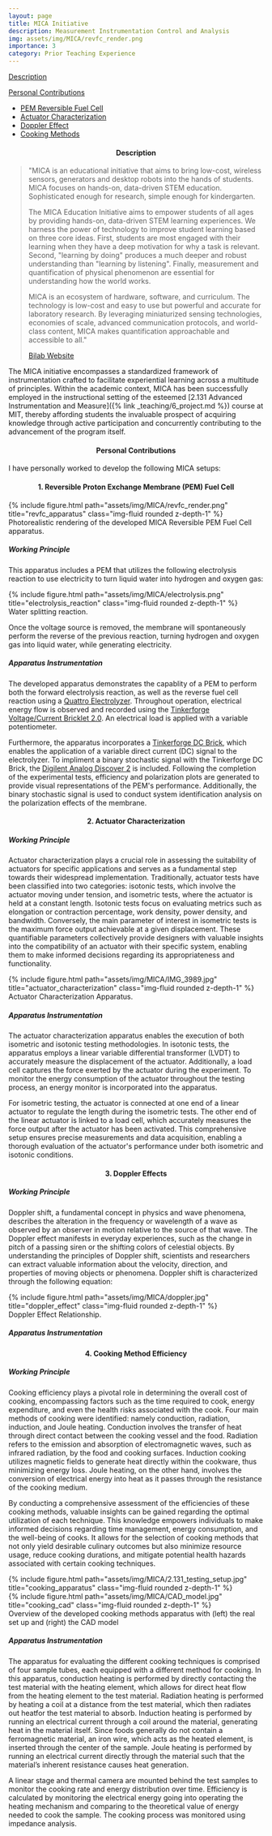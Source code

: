 ```yaml
---
layout: page
title: MICA Initiative
description: Measurement Instrumentation Control and Analysis
img: assets/img/MICA/revfc_render.png
importance: 3
category: Prior Teaching Experience
---
```


[Description](#descript_mica)

[Personal Contributions](#percont_2131)
* [PEM Reversible Fuel Cell](#mica_PEM)
* [Actuator Characterization](#mica_actuator)
* [Doppler Effect](#mica_doppler)
* [Cooking Methods](#mica_cooking)

<h4 id="descript_mica" style="text-align: center;"> Description</h4>

> "MICA is an educational initiative that aims to bring low-cost, wireless sensors, generators and desktop robots into the hands of students. MICA focuses on hands-on, data-driven STEM education. Sophisticated enough for research, simple enough for kindergarten. 
> 
> The MICA Education Initiative aims to empower students of all ages by providing hands-on, data-driven STEM learning experiences. We harness the power of technology to improve student learning based on three core ideas. First, students are most engaged with their learning when they have a deep motivation for why a task is relevant. Second, "learning by doing" produces a much deeper and robust understanding than "learning by listening". Finally, measurement and quantification of physical phenomenon are essential for understanding how the world works.
>
>MICA is an ecosystem of hardware, software, and curriculum. The technology is low-cost and easy to use but powerful and accurate for laboratory research. By leveraging miniaturized sensing technologies, economies of scale, advanced communication protocols, and world-class content, MICA makes quantification approachable and accessible to all." 
>
>[Bilab Website](https://bioinstrumentation.mit.edu/mica.html)

The MICA initiative encompasses a standardized framework of instrumentation crafted to facilitate experiential learning across a multitude of principles. Within the academic context, MICA has been successfully employed in the instructional setting of the esteemed [2.131 Advanced Instrumentation and Measure]({% link _teaching/6_project.md %}) course at MIT, thereby affording students the invaluable prospect of acquiring knowledge through active participation and concurrently contributing to the advancement of the program itself.

<h4 id="percont_2131" style="text-align: center;"> Personal Contributions</h4>

I have personally worked to develop the following MICA setups:

<h4 id="mica_PEM" style="text-align: center;">1. Reversible Proton Exchange Membrane (PEM) Fuel Cell</h4>

<div class="d-flex justify-content-center">
    <div class="col-sm-4 mt-3 mt-md-0">
        {% include figure.html path="assets/img/MICA/revfc_render.png" title="revfc_apparatus" class="img-fluid rounded z-depth-1" %}
    </div>
</div>
<div class="caption">
    Photorealistic rendering of the developed MICA Reversible PEM Fuel Cell apparatus.
</div>

##### Working Principle

This apparatus includes a PEM that utilizes the following electrolysis reaction to use electricity to turn liquid water into hydrogen and oxygen gas:

<div class="d-flex justify-content-center">
    <div class="col-sm-4 mt-3 mt-md-0">
        {% include figure.html path="assets/img/MICA/electrolysis.png" title="electrolysis_reaction" class="img-fluid rounded z-depth-1" %}
    </div>
</div>
<div class="caption">
    Water splitting reaction.
</div>

Once the voltage source is removed, the membrane will spontaneously perform the reverse of the previous reaction, turning hydrogen and oxygen gas into liquid water, while generating electricity. 

##### Apparatus Instrumentation

The developed apparatus demonstrates the capablity of a PEM to perform both the forward electrolysis reaction, as well as the reverse fuel cell reaction using a [Quattro Electrolyzer](https://www.google.com/search?client=safari&rls=en&q=fuel+cell+store+quattro+electrolyzer&ie=UTF-8&oe=UTF-8). Throughout operation, electrical energy flow is observed and recorded using the [Tinkerforge Voltage/Current Bricklet 2.0](https://www.google.com/search?client=safari&rls=en&q=tinkerforge+voltage+current+2.0&ie=UTF-8&oe=UTF-8). An electrical load is applied with a variable potentiometer. 

Furthermore, the apparatus incorporates a [Tinkerforge DC Brick](https://www.tinkerforge.com/en/doc/Hardware/Bricks/DC_Brick.html), which enables the application of a variable direct current (DC) signal to the electrolyzer. To impliment a binary stochastic signal with the Tinkerforge DC Brick, the [Digilent Analog Discover 2](https://www.googleadservices.com/pagead/aclk?sa=L&ai=DChcSEwjH5aXF75X_AhVb9OMHHWYoDtsYABARGgJ5bQ&ae=2&ohost=www.google.com&cid=CAESbOD2vrzUaQhsF1LI97cH3NzLZ00TRgDf413_UGx2yuKOYqv2oOC2RxBV62hCKHWS2-wjjPG582V6Kj-GMPOhGqBKx9OMbVw2NPa8ahJk9YkCdoO6Yq0MoCWDDh8Kv6UDTCLTpymtQ9tmXgrYpw&sig=AOD64_3yuIZFT9PVdJKlqDgUBjBc8W9N-w&q&adurl&ved=2ahUKEwjn9JbF75X_AhWJKlkFHbfVCxEQ0Qx6BAgHEAM&nis=2&dct=1) is included. Following the completion of the experimental tests, efficiency and polarization plots are generated to provide visual representations of the PEM's performance. Additionally, the binary stochastic signal is used to conduct system identification analysis on the polarization effects of the membrane. 

<h4 id="mica_actuator" style="text-align: center;">2. Actuator Characterization</h4>

##### Working Principle
Actuator characterization plays a crucial role in assessing the suitability of actuators for specific applications and serves as a fundamental step towards their widespread implementation. Traditionally, actuator tests have been classified into two categories: isotonic tests, which involve the actuator moving under tension, and isometric tests, where the actuator is held at a constant length. Isotonic tests focus on evaluating metrics such as elongation or contraction percentage, work density, power density, and bandwidth. Conversely, the main parameter of interest in isometric tests is the maximum force output achievable at a given displacement. These quantifiable parameters collectively provide designers with valuable insights into the compatibility of an actuator with their specific system, enabling them to make informed decisions regarding its appropriateness and functionality.

<div class="d-flex justify-content-center">
    <div class="col-sm-4 mt-3 mt-md-0">
        {% include figure.html path="assets/img/MICA/IMG_3989.jpg" title="actuator_characterization" class="img-fluid rounded z-depth-1" %}
    </div>
</div>
<div class="caption">
    Actuator Characterization Apparatus.
</div>

##### Apparatus Instrumentation

The actuator characterization apparatus enables the execution of both isometric and isotonic testing methodologies. In isotonic tests, the apparatus employs a linear variable differential transformer (LVDT) to accurately measure the displacement of the actuator. Additionally, a load cell captures the force exerted by the actuator during the experiment. To monitor the energy consumption of the actuator throughout the testing process, an energy monitor is incorporated into the apparatus.

For isometric testing, the actuator is connected at one end of a linear actuator to regulate the length during the isometric tests. The other end of the linear actuator is linked to a load cell, which accurately measures the force output after the actuator has been activated. This comprehensive setup ensures precise measurements and data acquisition, enabling a thorough evaluation of the actuator's performance under both isometric and isotonic conditions.

<h4 id="mica_doppler" style="text-align: center;">3. Doppler Effects</h4>

##### Working Principle
Doppler shift, a fundamental concept in physics and wave phenomena, describes the alteration in the frequency or wavelength of a wave as observed by an observer in motion relative to the source of that wave. The Doppler effect manifests in everyday experiences, such as the change in pitch of a passing siren or the shifting colors of celestial objects. By understanding the principles of Doppler shift, scientists and researchers can extract valuable information about the velocity, direction, and properties of moving objects or phenomena. Doppler shift is characterized through the following equation: 

<div class="d-flex justify-content-center">
    <div class="col-sm-4 mt-3 mt-md-0">
        {% include figure.html path="assets/img/MICA/doppler.jpg" title="doppler_effect" class="img-fluid rounded z-depth-1" %}
    </div>
</div>
<div class="caption">
    Doppler Effect Relationship.
</div>


##### Apparatus Instrumentation

<h4 id="mica_cooking" style="text-align: center;">4. Cooking Method Efficiency</h4>

##### Working Principle

Cooking efficiency plays a pivotal role in determining the overall cost of cooking, encompassing factors such as the time required to cook, energy expenditure, and even the health risks associated with the cook. Four main methods of cooking were identified: namely conduction, radiation, induction, and Joule heating. Conduction involves the transfer of heat through direct contact between the cooking vessel and the food. Radiation refers to the emission and absorption of electromagnetic waves, such as infrared radiation, by the food and cooking surfaces. Induction cooking utilizes magnetic fields to generate heat directly within the cookware, thus minimizing energy loss. Joule heating, on the other hand, involves the conversion of electrical energy into heat as it passes through the resistance of the cooking medium.

By conducting a comprehensive assessment of the efficiencies of these cooking methods, valuable insights can be gained regarding the optimal utilization of each technique. This knowledge empowers individuals to make informed decisions regarding time management, energy consumption, and the well-being of cooks. It allows for the selection of cooking methods that not only yield desirable culinary outcomes but also minimize resource usage, reduce cooking durations, and mitigate potential health hazards associated with certain cooking techniques.

<div class="row justify-content-sm-center">
    <div class="col-sm-8 mt-3 mt-md-0">
        {% include figure.html path="assets/img/MICA/2.131_testing_setup.jpg" title="cooking_apparatus" class="img-fluid rounded z-depth-1" %}
    </div>
    <div class="col-sm-4 mt-3 mt-md-0">
        {% include figure.html path="assets/img/MICA/CAD_model.jpg" title="cooking_cad" class="img-fluid rounded z-depth-1" %}
    </div>
</div>
<div class="caption">
    Overview of the developed cooking methods apparatus with (left) the real set up and (right) the CAD model
</div>

##### Apparatus Instrumentation
The apparatus for evaluating the different cooking techniques is comprised of four sample tubes, each equipped with a different method for cooking. In this apparatus, conduction heating is performed by directly contacting the test material with the heating element, which allows for direct heat flow from the heating element to the test material. Radiation heating is performed by  heating a coil at a distance from the test material, which then radiates out heatfor the test material to absorb. Induction heating is performed by running an electrical current through a coil around the material, generating heat in the material itself. Since foods generally do not contain a ferromagnetic material, an iron wire, which acts as the heated element, is inserted through the center of the sample. Joule heating is performed by running an electrical current directly through the material such that the material’s inherent resistance causes heat generation.

A linear stage and thermal camera are mounted behind the test samples to monitor the cooking rate and energy distribution over time. Efficiency is calculated by monitoring the electrical energy going into operating the heating mechanism and comparing to the theoretical value of energy needed to cook the sample. The cooking process was monitored using impedance analysis. 